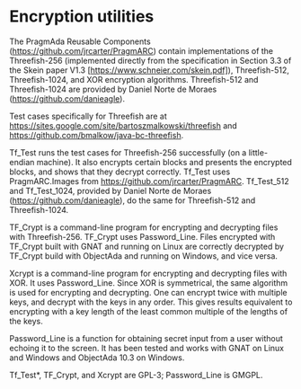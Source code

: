 # Encryption utilities

The PragmAda Reusable Components (https://github.com/jrcarter/PragmARC) contain implementations of the Threefish-256 (implemented directly from the specification in Section 3.3 of the Skein paper V1.3 [https://www.schneier.com/skein.pdf]), Threefish-512, Threefish-1024, and XOR encryption algorithms. Threefish-512 and Threefish-1024 are provided by Daniel Norte de Moraes (https://github.com/danieagle).

Test cases specifically for Threefish are at https://sites.google.com/site/bartoszmalkowski/threefish and https://github.com/bmalkow/java-bc-threefish.

Tf_Test runs the test cases for Threefish-256 successfully (on a little-endian machine). It also encrypts certain blocks and presents the encrypted blocks, and shows that they decrypt correctly. Tf_Test uses PragmARC.Images from https://github.com/jrcarter/PragmARC. Tf_Test_512 and Tf_Test_1024, provided by Daniel Norte de Moraes (https://github.com/danieagle), do the same for Threefish-512 and Threefish-1024.

TF_Crypt is a command-line program for encrypting and decrypting files with Threefish-256. TF_Crypt uses Password_Line. Files encrypted with TF_Crypt built with GNAT and running on Linux are correctly decrypted by TF_Crypt build with ObjectAda and running on Windows, and vice versa.

Xcrypt is a command-line program for encrypting and decrypting files with XOR. It uses Password_Line. Since XOR is symmetrical, the same algorithm is used for encrypting and decrypting. One can encrypt twice with multiple keys, and decrypt with the keys in any order. This gives results equivalent to encrypting with a key length of the least common multiple of the lengths of the keys.

Password_Line is a function for obtaining secret input from a user without echoing it to the screen. It has been tested and works with GNAT on Linux and Windows and ObjectAda 10.3 on Windows.

Tf_Test*, TF_Crypt, and Xcrypt are GPL-3; Password_Line is GMGPL.
